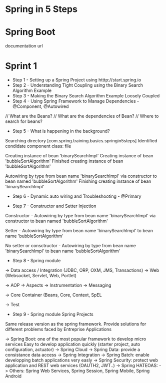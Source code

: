 # Spring in 5 Steps

# Spring Boot

documentation url

# Sprint 1

- Step 1 - Setting up a Spring Project using htttp://start.spring.io
- Step 2 - Understanding Tight Coupling using the Binary Search Algorithm Example
- Step 3 - Making the Binary Search Algorithm Example Loosely Coupled
- Step 4 - Using Spring Framework to Manage Dependencies - @Component, @Autowired

// What are the Beans?
// What are the dependencies of Bean?
// Where to search for beans?

- Step 5 - What is happening in the background?

Searching directory [com.spring.training.basics.springin5steps]
Identified condidate component class: file

Creating instance of bean 'binarySearchImpl'
Creating instance of bean 'bubbleSortAlgorithm'
Finished creating instance of bean 'bubbleSortAlgorithm'

Autowiring by type from bean name 'binarySearchImpl' via constructor to
bean named 'bubbleSortAlgorithm'
Finishing creating instance of bean 'binarySearchImpl'

- Step 6 - Dynamic auto wiring and Troubleshooting - @Primary

- Step 7 - Constructor and Setter Injection

Constructor - Autowiring by type from bean name 'binarySearchImpl' via constructor to bean named 'bubbleSortAlgorithm'

Setter - Autowiring by type from bean name 'binarySearchImpl' to bean name 'bubbleSortAlgorithm'

No setter or consctructor - Autowiring by type from bean name 'binarySearchImpl' to bean name 'bubbleSortAlgorithm'

- Step 8 - Spring module 

-> Data access / Integration (JDBC, ORP, OXM, JMS, Transactions)
-> Web (Websocket, Servlet, Web, Portlet)

-> AOP
-> Aspects
-> Instrumentation
-> Messaging

-> Core Container (Beans, Core, Context, SpEL

-> Test

- Step 9 - Spring module Spring Projects 

Same release version as the spring framework. Provide solutions for different
problems faced by Entreprise Applications

-> Spring Boot: one of the most popular framework to develop micro services
Easy to develop application quickly (starter project, auto configuration, actuator)
-> Spring Cloud
-> Spring Data: provide a consistance data access
-> Spring Integration
-> Spring Batch: enable developping batch applications very easly
-> Spring Security: protect web application and REST web services (OAUTH2, JWT..)
-> Spring HATEOAS: 
-> Others: Spring Web Services, Spring Session, Spring Mobile, Spring Android


